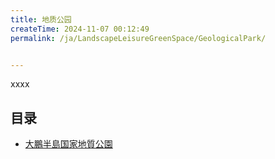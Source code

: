 ```yaml
---
title: 地质公园
createTime: 2024-11-07 00:12:49
permalink: /ja/LandscapeLeisureGreenSpace/GeologicalPark/


---
```


xxxx

## 目录
- [大鵬半島国家地質公園](./1.大鹏半岛国家地质公园.md)
